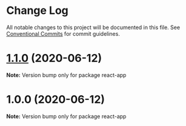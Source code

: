 # Change Log

All notable changes to this project will be documented in this file.
See [Conventional Commits](https://conventionalcommits.org) for commit guidelines.

# [1.1.0](https://github.com/pyramation/LaTeX2JS/compare/react-app@1.0.0...react-app@1.1.0) (2020-06-12)

**Note:** Version bump only for package react-app





# 1.0.0 (2020-06-12)

**Note:** Version bump only for package react-app
